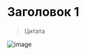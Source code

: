 # Заголовок 1 

>Цитата

![image](https://get.wallhere.com/photo/landscape-lake-water-nature-reflection-sky-clouds-national-park-valley-wilderness-Alps-cloud-tree-autumn-mountain-reservoir-1920x1080-px-loch-mountainous-landforms-landform-mountain-range-518341.jpg)
